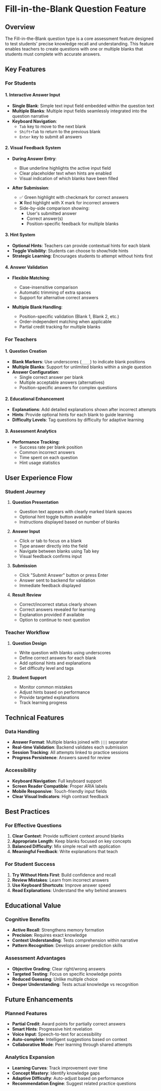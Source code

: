 # Fill-in-the-Blank Question Feature

## Overview
The Fill-in-the-Blank question type is a core assessment feature designed to test students' precise knowledge recall and understanding. This feature enables teachers to create questions with one or multiple blanks that students must complete with accurate answers.

## Key Features

### For Students

#### 1. **Interactive Answer Input**
- **Single Blank**: Simple text input field embedded within the question text
- **Multiple Blanks**: Multiple input fields seamlessly integrated into the question narrative
- **Keyboard Navigation**: 
  - `Tab` key to move to the next blank
  - `Shift+Tab` to return to the previous blank
  - `Enter` key to submit all answers

#### 2. **Visual Feedback System**
- **During Answer Entry**:
  - Blue underline highlights the active input field
  - Clear placeholder text when hints are enabled
  - Visual indication of which blanks have been filled

- **After Submission**:
  - ✅ Green highlight with checkmark for correct answers
  - ❌ Red highlight with X mark for incorrect answers
  - Side-by-side comparison showing:
    - User's submitted answer
    - Correct answer(s)
    - Position-specific feedback for multiple blanks

#### 3. **Hint System**
- **Optional Hints**: Teachers can provide contextual hints for each blank
- **Toggle Visibility**: Students can choose to show/hide hints
- **Strategic Learning**: Encourages students to attempt without hints first

#### 4. **Answer Validation**
- **Flexible Matching**:
  - Case-insensitive comparison
  - Automatic trimming of extra spaces
  - Support for alternative correct answers
  
- **Multiple Blank Handling**:
  - Position-specific validation (Blank 1, Blank 2, etc.)
  - Order-independent matching when applicable
  - Partial credit tracking for multiple blanks

### For Teachers

#### 1. **Question Creation**
- **Blank Markers**: Use underscores (`____`) to indicate blank positions
- **Multiple Blanks**: Support for unlimited blanks within a single question
- **Answer Configuration**:
  - Single correct answer per blank
  - Multiple acceptable answers (alternatives)
  - Position-specific answers for complex questions

#### 2. **Educational Enhancement**
- **Explanations**: Add detailed explanations shown after incorrect attempts
- **Hints**: Provide optional hints for each blank to guide learning
- **Difficulty Levels**: Tag questions by difficulty for adaptive learning

#### 3. **Assessment Analytics**
- **Performance Tracking**:
  - Success rate per blank position
  - Common incorrect answers
  - Time spent on each question
  - Hint usage statistics

## User Experience Flow

### Student Journey

1. **Question Presentation**
   - Question text appears with clearly marked blank spaces
   - Optional hint toggle button available
   - Instructions displayed based on number of blanks

2. **Answer Input**
   - Click or tab to focus on a blank
   - Type answer directly into the field
   - Navigate between blanks using Tab key
   - Visual feedback confirms input

3. **Submission**
   - Click "Submit Answer" button or press Enter
   - Answer sent to backend for validation
   - Immediate feedback displayed

4. **Result Review**
   - Correct/incorrect status clearly shown
   - Correct answers revealed for learning
   - Explanation provided if available
   - Option to continue to next question

### Teacher Workflow

1. **Question Design**
   - Write question with blanks using underscores
   - Define correct answers for each blank
   - Add optional hints and explanations
   - Set difficulty level and tags

2. **Student Support**
   - Monitor common mistakes
   - Adjust hints based on performance
   - Provide targeted explanations
   - Track learning progress

## Technical Features

### Data Handling
- **Answer Format**: Multiple blanks joined with `|||` separator
- **Real-time Validation**: Backend validates each submission
- **Session Tracking**: All attempts linked to practice sessions
- **Progress Persistence**: Answers saved for review

### Accessibility
- **Keyboard Navigation**: Full keyboard support
- **Screen Reader Compatible**: Proper ARIA labels
- **Mobile Responsive**: Touch-friendly input fields
- **Clear Visual Indicators**: High contrast feedback

## Best Practices

### For Effective Questions
1. **Clear Context**: Provide sufficient context around blanks
2. **Appropriate Length**: Keep blanks focused on key concepts
3. **Balanced Difficulty**: Mix simple recall with application
4. **Meaningful Feedback**: Write explanations that teach

### For Student Success
1. **Try Without Hints First**: Build confidence and recall
2. **Review Mistakes**: Learn from incorrect answers
3. **Use Keyboard Shortcuts**: Improve answer speed
4. **Read Explanations**: Understand the why behind answers

## Educational Value

### Cognitive Benefits
- **Active Recall**: Strengthens memory formation
- **Precision**: Requires exact knowledge
- **Context Understanding**: Tests comprehension within narrative
- **Pattern Recognition**: Develops answer prediction skills

### Assessment Advantages
- **Objective Grading**: Clear right/wrong answers
- **Targeted Testing**: Focus on specific knowledge points
- **Reduced Guessing**: Unlike multiple choice
- **Deeper Understanding**: Tests actual knowledge vs recognition

## Future Enhancements

### Planned Features
- **Partial Credit**: Award points for partially correct answers
- **Smart Hints**: Progressive hint revelation
- **Voice Input**: Speech-to-text for accessibility
- **Auto-complete**: Intelligent suggestions based on context
- **Collaborative Mode**: Peer learning through shared attempts

### Analytics Expansion
- **Learning Curves**: Track improvement over time
- **Concept Mastery**: Identify knowledge gaps
- **Adaptive Difficulty**: Auto-adjust based on performance
- **Recommendation Engine**: Suggest related practice questions